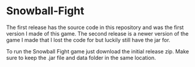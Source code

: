 # Snowball-Fight

The first release has the source code in this repository and was the first version I made of this game. The second release is a newer version of the game I made that I lost the code for but luckily still have the jar for.

To run the Snowball Fight game just download the initial release zip. Make sure to keep the .jar file and data folder in the same location.
